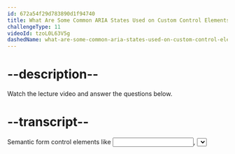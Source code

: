 ```yaml
---
id: 672a54f29d783890d1f94740
title: What Are Some Common ARIA States Used on Custom Control Elements?
challengeType: 11
videoId: tzoL0L63V5g
dashedName: what-are-some-common-aria-states-used-on-custom-control-elements
---
```


# --description--

Watch the lecture video and answer the questions below.

# --transcript--

Semantic form control elements like <input>, <select>, <textarea>, <button>, and <fieldset> have built-in states that are conveyed to assistive technologies.
For example, you could use the disabled attribute to disable a button or the checked attribute to indicate that a checkbox is checked.
But if you are creating a custom control element, you need to use ARIA attributes to convey the state of the control to assistive technologies.
In this lecture video, we will discuss a few common ARIA states that you can use on custom control elements.
The first ARIA state we will discuss is aria-selected. This state is used to indicate that an element is selected. You can use this state on custom controls like a tabbed interface, a listbox, or a grid.
Here is an example of how you can use aria-selected on a custom tab control:
<div role="tablist">
  <button role="tab" aria-selected="true">Tab 1</button>
  <button role="tab" aria-selected="false">Tab 2</button>
  <button role="tab" aria-selected="false">Tab 3</button>
</div>
Tabs are used to display multiple panels of content in a limited space. The aria-selected state is used to indicate which tab is currently selected.
When the user selects a tab, the aria-selected state of the selected tab is set to true, and the aria-selected state of the other tabs is set to false.
Another common ARIA state is aria-disabled. This state is used to indicate that an element is disabled only to people using assistive technologies, such as screen readers. It is important to note that aria-disable does not actually disable the element. It is up to you, the developer, to make it look and act like a disabled element. This attribute is also commonly used on native HTML elements in place of the disabled attribute. Which one you choose will depend on the context the button is being used.
Here is an example of how you can use aria-disabled on a custom edit button:
<div role="button" tabindex="-1" aria-disabled="true">Edit</div>
The aria-disabled state is used to tell screen reader users that the edit button is disabled and cannot be interacted with. Again, it does not actually disable the button. When using aria-disabled,you will need to apply styling and JavaScript to make the control look and behave like a disabled button.
In most cases, you will probably use the native button element, but there are cases where you might need to use a custom control. So, it is essential to know how to convey the state of the control to assistive technologies.
The next ARIA state we will discuss is aria-haspopup. This state is used to indicate that an interactive element will trigger a popup element when activated. You can only use the aria-popup attribute when the popup has one of the following roles: menu, listbox, tree, grid, or dialog. The value of aria-popup must be either one of these roles or “true”, which defaults to the menu role. 
Here is an example of a file editor menu  that uses aria-haspopup:

<button id="menubutton" aria-haspopup="menu" aria-controls="filemenu" aria-expanded="false">File</button>
<ul id="filemenu" role="menu" aria-labelledby="menubutton" hidden>
  <li role="menuitem" tabindex="-1">Open</li>
  <li role="menuitem" tabindex="-1">New</li>
  <li role="menuitem" tabindex="-1">Save</li>
  <li role="menuitem" tabindex="-1">Delete</li>
</ul>
The aria-haspopup state is used to indicate that the File menu button will open a popup menu when activated. Screen reader users may hear this additional information when they navigate to the button.
You will need to use JavaScript to show and hide the popup menu, and to implement proper keyboard support for interacting with the menu.Also, please note that the ARIA menu role refers to a very specific type of menu. It generally refers to a list of actions that the user can invoke, similar to a menu on a desktop application. It does not include more common uses of what we typically refer to as “menus”, such as navigation menus. Realistically, most “menus” you create on the web will not be ARIA menus and you will not use aria-haspopup with them. 
The next ARIA state we will discuss is aria-required. The aria-required attribute is used to indicate that a field needs to be filled out before the form is submitted.
Here is an example of working with the aria-required attribute for a custom form control.
<div id="name-label">Full Name*</div>
<div role="textbox" contenteditable aria-labelledby="name-label" aria-required="true" id="name"></div>
We need to use the contenteditable attribute so users can type in their input. We are also using the aria-required attribute set to ”true” to indicate that this custom form control is required.
To make the form control look like a normal form control, you would need to add CSS. You would also need to add JavaScript to prevent the form from being submitted without content.
If the label already has the word required, then you should omit the aria-required attribute. This ensures that screen readers only announce the word required once.
In most cases, you will probably use the native label and form  elements with the required attribute. But if you need to create a custom form control, then it is important to add the aria-required attribute when necessary.
Additionally, the aria-required attribute can also be used on native form inputs, such as the input, textarea, and select elements. This is often preferred to the native required attribute, since the required attribute may have potential usability and accessibility concerns, particularly with the default error handling provided by the browser. Ultimately, you will need to test in order to determine which attribute is best for your situation.
The last ARIA state we will discuss is aria-checked. This attribute is used to indicate whether an element is in the checked state. It is most commonly used when creating custom checkboxes, radio buttons, switches, and listboxes.
Here is an example of how you can use aria-checked on a custom checkbox control:
<div role="checkbox" aria-checked="true" tabindex="0">Checkbox</div>
Native checkbox elements have a built-in checked state that is conveyed to assistive technologies. But if you are creating a custom checkbox control, you will need to use the aria-checked attribute to indicate its state.
When the user interacts with the custom checkbox control, you will need to update the aria-checked state to reflect the new state of the checkbox. When the checkbox is checked, the aria-checked attribute is set to “true”. When it is unchecked, it is set to “false”.
Native elements typically have better support and built-in accessibility features.
However, if you must create custom controls, using ARIA attributes is essential to convey the state of these controls to assistive technologies effectively.
As always, test your work to ensure that ARIA attributes are applied correctly and that the custom control functions in a way that is both accessible and user-friendly.

# --questions--

## --text--

What ARIA state would you use to indicate that a tab is currently selected?

## --answers--

`aria-disabled`

### --feedback--

This state shows which tab is active.

---

`aria-selected`

---

`aria-haspopup`

### --feedback--

This state shows which tab is active.

---

`aria-checked`

### --feedback--

This state shows which tab is active.

## --video-solution--

2

## --text--

In the context of custom controls, which ARIA state is used to indicate that an element is currently disabled?

## --answers--

`aria-checked`

### --feedback--

This state shows that an element cannot be interacted with.

---

`aria-disabled`

---

`aria-selected`

### --feedback--

This state shows that an element cannot be interacted with.

---

`aria-haspopup`

### --feedback--

This state shows that an element cannot be interacted with.

## --video-solution--

2

## --text--

When you want to indicate that a menu item has a submenu, which ARIA state should be used?

## --answers--

`aria-checked`

### --feedback--

One of the state heavily suggests that a popup is present.

---

`aria-disabled`

### --feedback--

One of the state heavily suggests that a popup is present.

---

`aria-haspopup`

---

`aria-selected`

### --feedback--

One of the state heavily suggests that a popup is present.

## --video-solution--

3
